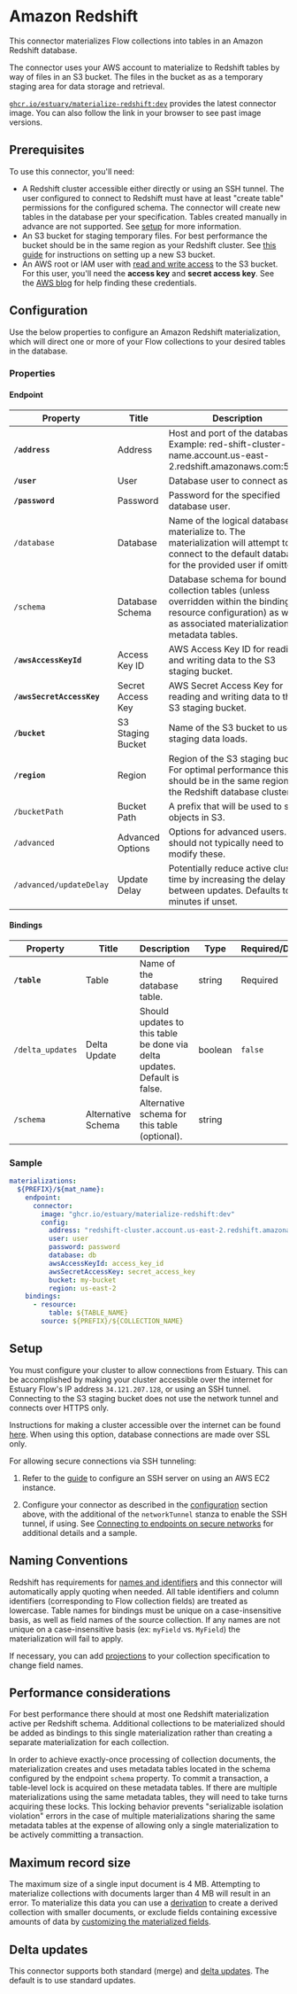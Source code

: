 
# Amazon Redshift

This connector materializes Flow collections into tables in an Amazon Redshift database.

The connector uses your AWS account to materialize to Redshift tables by way of files in an S3
bucket. The files in the bucket as as a temporary staging area for data storage and retrieval.

[`ghcr.io/estuary/materialize-redshift:dev`](https://ghcr.io/estuary/materialize-redshift:dev)
provides the latest connector image. You can also follow the link in your browser to see past image
versions.

## Prerequisites

To use this connector, you'll need:

* A Redshift cluster accessible either directly or using an SSH tunnel. The user configured to
  connect to Redshift must have at least "create table" permissions for the configured schema. The
  connector will create new tables in the database per your specification. Tables created manually
  in advance are not supported. See [setup](#setup) for more information.
* An S3 bucket for staging temporary files. For best performance the bucket should be in the same
  region as your Redshift cluster. See [this
  guide](https://docs.aws.amazon.com/AmazonS3/latest/userguide/create-bucket-overview.html) for
  instructions on setting up a new S3 bucket.
* An AWS root or IAM user with [read and write
  access](https://docs.aws.amazon.com/IAM/latest/UserGuide/reference_policies_examples_s3_rw-bucket.html)
  to the S3 bucket. For this user, you'll need the **access key** and **secret access key**. See the
  [AWS blog](https://aws.amazon.com/blogs/security/wheres-my-secret-access-key/) for help finding
  these credentials.

## Configuration

Use the below properties to configure an Amazon Redshift materialization, which will direct one or
more of your Flow collections to your desired tables in the database.

### Properties

#### Endpoint

| Property                  | Title             | Description                                                                                                                                                      | Type   | Required/Default |
|---------------------------|-------------------|------------------------------------------------------------------------------------------------------------------------------------------------------------------|--------|------------------|
| **`/address`**            | Address           | Host and port of the database. Example: red-shift-cluster-name.account.us-east-2.redshift.amazonaws.com:5439                                                     | string | Required         |
| **`/user`**               | User              | Database user to connect as.                                                                                                                                     | string | Required         |
| **`/password`**           | Password          | Password for the specified database user.                                                                                                                        | string | Required         |
| `/database`               | Database          | Name of the logical database to materialize to. The materialization will attempt to connect to the default database for the provided user if omitted.            | string |                  |
| `/schema`                 | Database Schema   | Database schema for bound collection tables (unless overridden within the binding resource configuration) as well as associated materialization metadata tables. | string | `"public"`       |
| **`/awsAccessKeyId`**     | Access Key ID     | AWS Access Key ID for reading and writing data to the S3 staging bucket.                                                                                         | string | Required         |
| **`/awsSecretAccessKey`** | Secret Access Key | AWS Secret Access Key for reading and writing data to the S3 staging bucket.                                                                                     | string | Required         |
| **`/bucket`**             | S3 Staging Bucket | Name of the S3 bucket to use for staging data loads.                                                                                                             | string | Required         |
| **`/region`**             | Region            | Region of the S3 staging bucket. For optimal performance this should be in the same region as the Redshift database cluster.                                     | string | Required         |
| `/bucketPath`             | Bucket Path       | A prefix that will be used to store objects in S3.                                                                                                               | string |                  |
| `/advanced`                     | Advanced Options    | Options for advanced users. You should not typically need to modify these.                                                                  | object  |                            |
| `/advanced/updateDelay`     | Update Delay    | Potentially reduce active cluster time by increasing the delay between updates. Defaults to 30 minutes if unset. | string  |  |

#### Bindings

| Property                       | Title                       | Description                                                                           | Type    | Required/Default |
|--------------------------------|-----------------------------|---------------------------------------------------------------------------------------|---------|------------------|
| **`/table`**                   | Table                       | Name of the database table.                                                           | string  | Required         |
| `/delta_updates`               | Delta Update                | Should updates to this table be done via delta updates. Default is false.             | boolean | `false`          |
| `/schema`                      | Alternative Schema          | Alternative schema for this table (optional).                                         | string  |                  |

### Sample

```yaml
materializations:
  ${PREFIX}/${mat_name}:
    endpoint:
      connector:
        image: "ghcr.io/estuary/materialize-redshift:dev"
        config:
          address: "redshift-cluster.account.us-east-2.redshift.amazonaws.com:5439"
          user: user
          password: password
          database: db
          awsAccessKeyId: access_key_id
          awsSecretAccessKey: secret_access_key
          bucket: my-bucket
          region: us-east-2
    bindings:
      - resource:
          table: ${TABLE_NAME}
        source: ${PREFIX}/${COLLECTION_NAME}
```

## Setup

You must configure your cluster to allow connections from Estuary. This can be accomplished by
making your cluster accessible over the internet for Estuary Flow's IP address `34.121.207.128`, or
using an SSH tunnel. Connecting to the S3 staging bucket does not use the network tunnel and
connects over HTTPS only.

Instructions for making a cluster accessible over the internet can be found
[here](https://aws.amazon.com/premiumsupport/knowledge-center/redshift-cluster-private-public/).
When using this option, database connections are made over SSL only.

For allowing secure connections via SSH tunneling:

1. Refer to the [guide](../../../../guides/connect-network/) to configure an SSH server on using an
   AWS EC2 instance.

2. Configure your connector as described in the [configuration](#configuration) section above, with
the additional of the `networkTunnel` stanza to enable the SSH tunnel, if using. See [Connecting to
endpoints on secure
networks](../../../concepts/connectors.md#connecting-to-endpoints-on-secure-networks) for additional
details and a sample.

## Naming Conventions

Redshift has requirements for [names and
identifiers](https://docs.aws.amazon.com/redshift/latest/dg/r_names.html) and this connector will
automatically apply quoting when needed. All table identifiers and column identifiers (corresponding
to Flow collection fields) are treated as lowercase. Table names for bindings must be unique on a
case-insensitive basis, as well as field names of the source collection. If any names are not unique
on a case-insensitive basis (ex: `myField` vs. `MyField`) the materialization will fail to apply.

If necessary, you can add [projections](../../../concepts/advanced/projections.md) to your
collection specification to change field names.

## Performance considerations

For best performance there should at most one Redshift materialization active per Redshift schema.
Additional collections to be materialized should be added as bindings to this single materialization
rather than creating a separate materialization for each collection.

In order to achieve exactly-once processing of collection documents, the materialization creates and
uses metadata tables located in the schema configured by the endpoint `schema` property. To commit a
transaction, a table-level lock is acquired on these metadata tables. If there are multiple
materializations using the same metadata tables, they will need to take turns acquiring these locks.
This locking behavior prevents "serializable isolation violation" errors in the case of multiple
materializations sharing the same metadata tables at the expense of allowing only a single
materialization to be actively committing a transaction.

## Maximum record size

The maximum size of a single input document is 4 MB. Attempting to materialize collections with
documents larger than 4 MB will result in an error. To materialize this data you can use a
[derivation](../../../concepts/derivations.md) to create a derived collection with smaller
documents, or exclude fields containing excessive amounts of data by [customizing the materialized
fields](../../../guides/customize-materialization-fields.md#include-desired-fields-in-your-materialization).

## Delta updates

This connector supports both standard (merge) and [delta updates](../../../concepts/materialization.md#delta-updates).
The default is to use standard updates.
